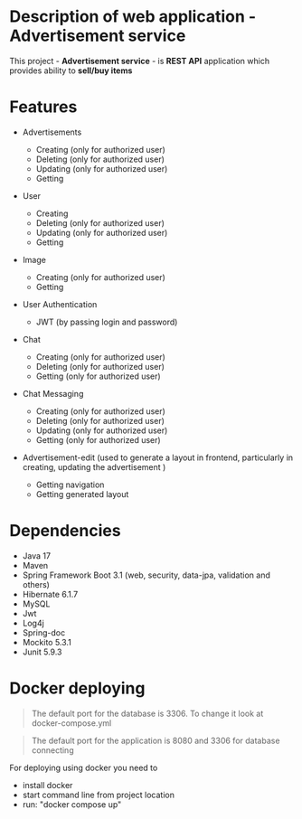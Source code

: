 # Description of web application - Advertisement service
This project - **Advertisement service** - is **REST API** application which provides ability to **sell/buy items**

# Features
+ Advertisements
  + Creating (only for authorized user)
  + Deleting (only for authorized user)
  + Updating (only for authorized user)
  + Getting
    
+ User
  + Creating 
  + Deleting (only for authorized user)
  + Updating (only for authorized user)
  + Getting
    
+ Image
  + Creating (only for authorized user)
  + Getting
    
+ User Authentication
  + JWT (by passing login and password)
    
+ Chat
  + Creating (only for authorized user)
  + Deleting (only for authorized user)
  + Getting (only for authorized user)
    
+ Chat Messaging
  + Creating (only for authorized user)
  + Deleting (only for authorized user)
  + Updating (only for authorized user)
  + Getting (only for authorized user)
    
+ Advertisement-edit (used to generate a layout in frontend, particularly in creating, updating the advertisement )
  + Getting navigation
  + Getting generated layout
 
# Dependencies
+ Java 17
+ Maven
+ Spring Framework Boot 3.1 (web, security, data-jpa, validation and others)
+ Hibernate 6.1.7
+ MySQL
+ Jwt
+ Log4j
+ Spring-doc
+ Mockito 5.3.1
+ Junit 5.9.3

# Docker deploying

> The default port for the database is 3306. To change it look at docker-compose.yml

> The default port for the application is 8080 and 3306 for database connecting

For deploying using docker you need to
+ install docker
+ start command line from project location
+ run: "docker compose up"
